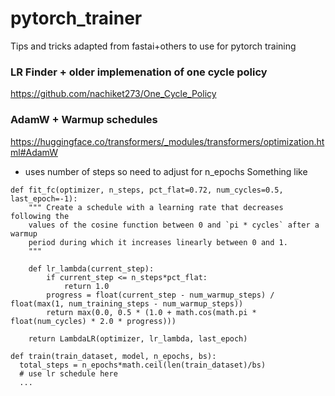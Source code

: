 # pytorch_trainer
Tips and tricks adapted from fastai+others to use for pytorch training


### LR Finder + older implemenation of one cycle policy
https://github.com/nachiket273/One_Cycle_Policy

### AdamW + Warmup schedules
https://huggingface.co/transformers/_modules/transformers/optimization.html#AdamW

- uses number of steps so need to adjust for n_epochs
Something like

```
def fit_fc(optimizer, n_steps, pct_flat=0.72, num_cycles=0.5, last_epoch=-1):
    """ Create a schedule with a learning rate that decreases following the
    values of the cosine function between 0 and `pi * cycles` after a warmup
    period during which it increases linearly between 0 and 1.
    """

    def lr_lambda(current_step):
        if current_step <= n_steps*pct_flat:
            return 1.0
        progress = float(current_step - num_warmup_steps) / float(max(1, num_training_steps - num_warmup_steps))
        return max(0.0, 0.5 * (1.0 + math.cos(math.pi * float(num_cycles) * 2.0 * progress)))

    return LambdaLR(optimizer, lr_lambda, last_epoch)

def train(train_dataset, model, n_epochs, bs):
  total_steps = n_epochs*math.ceil(len(train_dataset)/bs)
  # use lr schedule here
  ...
  

```
